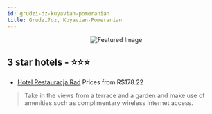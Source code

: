 ```yaml
---
id: grudzi-dz-kuyavian-pomeranian
title: Grudzi?dz, Kuyavian-Pomeranian
---
```


<center><img src="https://i.travelapi.com/hotels/28000000/27570000/27566000/27565905/afbfdb76_z.jpg" alt="Featured Image" /></center>


##  3 star hotels - ⭐️⭐️⭐️

-    [Hotel Restauracja Rad](https://us.hurb.com/hotels/grudzi-dz/hotel-restauracja-rad-JNP-JP242437?cmp=18055) Prices from R$178.22
   > Take in the views from a terrace and a garden and make use of amenities such as complimentary wireless Internet access.
